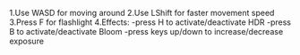 
1.Use WASD for moving around
2.Use LShift for faster movement speed
3.Press F for flashlight
4.Effects:
	-press H to activate/deactivate HDR
	-press B to activate/deactivate Bloom
	-press keys up/down to increase/decrease exposure

